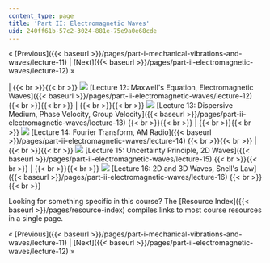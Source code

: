 ```yaml
---
content_type: page
title: 'Part II: Electromagnetic Waves'
uid: 240ff61b-57c2-3024-881e-75e9a0e68cde
---
```


« [Previous]({{< baseurl >}}/pages/part-i-mechanical-vibrations-and-waves/lecture-11) | [Next]({{< baseurl >}}/pages/part-ii-electromagnetic-waves/lecture-12) »

|  {{< br >}}{{< br >}} ![](BASEURL_PLACEHOLDER/resources/l12-1) [Lecture 12: Maxwell's Equation, Electromagnetic Waves]({{< baseurl >}}/pages/part-ii-electromagnetic-waves/lecture-12) {{< br >}}{{< br >}}  |  {{< br >}}{{< br >}} ![](BASEURL_PLACEHOLDER/resources/l13) [Lecture 13: Dispersive Medium, Phase Velocity, Group Velocity]({{< baseurl >}}/pages/part-ii-electromagnetic-waves/lecture-13) {{< br >}}{{< br >}}  |  {{< br >}}{{< br >}} ![](BASEURL_PLACEHOLDER/resources/l14) [Lecture 14: Fourier Transform, AM Radio]({{< baseurl >}}/pages/part-ii-electromagnetic-waves/lecture-14) {{< br >}}{{< br >}}  |  {{< br >}}{{< br >}} ![](BASEURL_PLACEHOLDER/resources/l15) [Lecture 15: Uncertainty Principle, 2D Waves]({{< baseurl >}}/pages/part-ii-electromagnetic-waves/lecture-15) {{< br >}}{{< br >}}  |  {{< br >}}{{< br >}} ![](BASEURL_PLACEHOLDER/resources/l16) [Lecture 16: 2D and 3D Waves, Snell's Law]({{< baseurl >}}/pages/part-ii-electromagnetic-waves/lecture-16) {{< br >}}{{< br >}}  

Looking for something specific in this course? The [Resource Index]({{< baseurl >}}/pages/resource-index) compiles links to most course resources in a single page.

« [Previous]({{< baseurl >}}/pages/part-i-mechanical-vibrations-and-waves/lecture-11) | [Next]({{< baseurl >}}/pages/part-ii-electromagnetic-waves/lecture-12) »